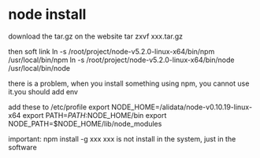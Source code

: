 node install
===

download the tar.gz on the website
tar zxvf xxx.tar.gz

then soft link
ln -s /root/project/node-v5.2.0-linux-x64/bin/npm /usr/local/bin/npm
ln -s /root/project/node-v5.2.0-linux-x64/bin/node /usr/local/bin/node

there is a problem, when you install something using npm, you cannot use it.you should add env

add these to /etc/profile
export NODE_HOME=/alidata/node-v0.10.19-linux-x64
export PATH=$PATH:$NODE_HOME/bin
export NODE_PATH=$NODE_HOME/lib/node_modules

important:
npm install -g xxx
xxx is not install in the system, just in the software


